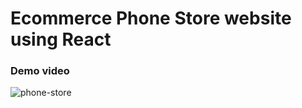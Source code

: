 # Ecommerce Phone Store website using React


### Demo video
![phone-store](https://user-images.githubusercontent.com/57489399/100417111-14bed380-30bb-11eb-9c92-2afa0a0f20c8.gif)
